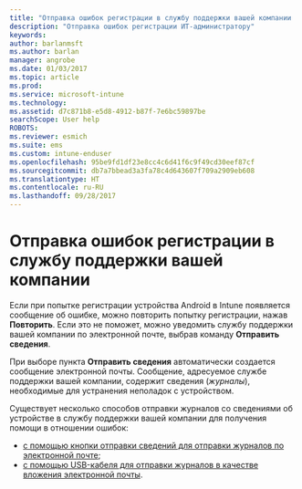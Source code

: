 ```yaml
---
title: "Отправка ошибок регистрации в службу поддержки вашей компании | Документы Майкрософт"
description: "Отправка ошибок регистрации ИТ-администратору"
keywords: 
author: barlanmsft
ms.author: barlan
manager: angrobe
ms.date: 01/03/2017
ms.topic: article
ms.prod: 
ms.service: microsoft-intune
ms.technology: 
ms.assetid: d7c871b8-e5d8-4912-b87f-7e6bc59897be
searchScope: User help
ROBOTS: 
ms.reviewer: esmich
ms.suite: ems
ms.custom: intune-enduser
ms.openlocfilehash: 95be9fd1df23e8cc4c6d41f6c9f49cd30eef87cf
ms.sourcegitcommit: db7a7bbead3a3fa78c4d643607f709a2909eb608
ms.translationtype: HT
ms.contentlocale: ru-RU
ms.lasthandoff: 09/28/2017
---
```

# <a name="send-enrollment-errors-to-your-company-support"></a>Отправка ошибок регистрации в службу поддержки вашей компании

Если при попытке регистрации устройства Android в Intune появляется сообщение об ошибке, можно повторить попытку регистрации, нажав **Повторить**. Если это не поможет, можно уведомить службу поддержки вашей компании по электронной почте, выбрав команду **Отправить сведения**.

При выборе пункта **Отправить сведения** автоматически создается сообщение электронной почты. Сообщение, адресуемое службе поддержки вашей компании, содержит сведения (_журналы_), необходимые для устранения неполадок с устройством.

Существует несколько способов отправки журналов со сведениями об устройстве в службу поддержки вашей компании для получения помощи в отношении ошибок:

- [с помощью кнопки отправки сведений для отправки журналов по электронной почте](send-logs-to-your-it-admin-by-email-android.md);
- [с помощью USB-кабеля для отправки журналов в качестве вложения электронной почты](send-logs-to-your-it-admin-using-cable-android.md).
